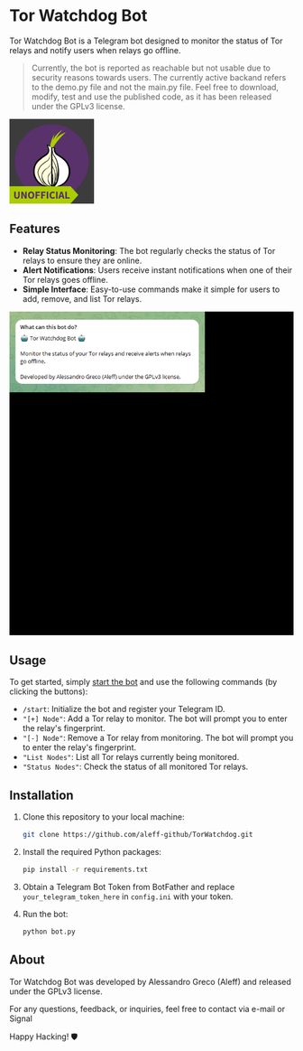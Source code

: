 # Tor Watchdog Bot

Tor Watchdog Bot is a Telegram bot designed to monitor the status of Tor relays and notify users when relays go offline.

> Currently, the bot is reported as reachable but not usable due to security reasons towards users. The currently active backand refers to the demo.py file and not the main.py file. Feel free to download, modify, test and use the published code, as it has been released under the GPLv3 license.

<img src="assets/UNOFFICIAL.png" width="150"/>

## Features

- **Relay Status Monitoring**: The bot regularly checks the status of Tor relays to ensure they are online.
- **Alert Notifications**: Users receive instant notifications when one of their Tor relays goes offline.
- **Simple Interface**: Easy-to-use commands make it simple for users to add, remove, and list Tor relays.

![](assets/bot.gif)

## Usage

To get started, simply [start the bot](https://t.me/TorWatchdogBot) and use the following commands (by clicking the buttons):

- `/start`: Initialize the bot and register your Telegram ID.
- `"[+] Node"`: Add a Tor relay to monitor. The bot will prompt you to enter the relay's fingerprint.
- `"[-] Node"`: Remove a Tor relay from monitoring. The bot will prompt you to enter the relay's fingerprint.
- `"List Nodes"`: List all Tor relays currently being monitored.
- `"Status Nodes"`: Check the status of all monitored Tor relays.

## Installation

1. Clone this repository to your local machine:

    ```bash
    git clone https://github.com/aleff-github/TorWatchdog.git
    ```

2. Install the required Python packages:

    ```bash
    pip install -r requirements.txt
    ```

3. Obtain a Telegram Bot Token from BotFather and replace `your_telegram_token_here` in `config.ini` with your token.

4. Run the bot:

    ```bash
    python bot.py
    ```

## About

Tor Watchdog Bot was developed by Alessandro Greco (Aleff) and released under the GPLv3 license.

For any questions, feedback, or inquiries, feel free to contact via e-mail or Signal

Happy Hacking! 🛡️
